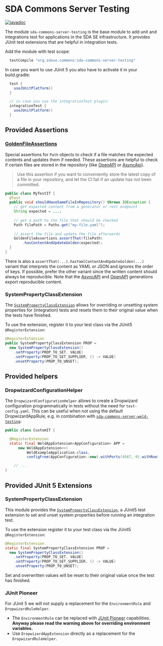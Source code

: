 # SDA Commons Server Testing

[![javadoc](https://javadoc.io/badge2/org.sdase.commons/sda-commons-server-testing/javadoc.svg)](https://javadoc.io/doc/org.sdase.commons/sda-commons-server-testing)

The module `sda-commons-server-testing` is the base module to add unit and integrations test for applications in the 
SDA SE infrastructure.
It provides JUnit test extensions that are helpful in integration tests. 

Add the module with test scope:

```groovy
  testCompile "org.sdase.commons:sda-commons-server-testing"
```
In case you want to use JUnit 5 you also have to activate it in your build.gradle:
```groovy
  test {
    useJUnitPlatform()
  }

  // in case you use the integrationTest plugin:
  integrationTest {
    useJUnitPlatform()
  }
```

## Provided Assertions

### [GoldenFileAssertions](https://github.com/SDA-SE/sda-dropwizard-commons/blob/main/sda-commons-server-testing/src/main/java/org/sdase/commons/server/testing/GoldenFileAssertions.java)

Special assertions for `Path` objects to check if a file matches the expected contents and updates
them if needed. These assertions are helpful to check if certain files are stored in the repository
(like [OpenAPI](./server-open-api.md) or [AsyncApi](./shared-asyncapi.md)).

> Use this assertion if you want to conveniently store the latest copy of a file in your repository,
> and let the CI fail if an update has not been committed.

```java
public class MyTestIT {
  @Test
  public void shouldHaveSameFileInRepository() throws IOException {
    // get expected content from a generator or rest endpoint
    String expected = ...; 
  
    // get a path to the file that should be checked
    Path filePath = Paths.get("my-file.yaml");
  
    // assert the file and update the file afterwards
    GoldenFileAssertions.assertThat(filePath)
        .hasContentAndUpdateGolden(expected);
  }
}
```

There is also a `assertThat(...).hasYamlContentAndUpdateGolden(...)` variant that interprets the content as
YAML or JSON and ignores the order of keys. If possible, prefer the other variant since the written
content should always be reproducible. Note that the [AsyncAPI](./shared-asyncapi.md) and
[OpenAPI](./server-open-api.md) generations export reproducible content.

### SystemPropertyClassExtension

The [`SystemPropertyClassExtension`](https://github.com/SDA-SE/sda-dropwizard-commons/tree/main/sda-commons-server-testing/src/main/java/org/sdase/commons/server/testing/SystemPropertyClassExtension.java)
allows for overriding or unsetting system properties for (integration) tests and resets them to their original value when the tests have finished.

To use the extension, register it to your test class via the JUnit5 `@RegisterExtension`:

```java
@RegisterExtension
public SystemPropertyClassExtension PROP =
  new SystemPropertyClassExtension()
    .setProperty(PROP_TO_SET, VALUE)
    .setProperty(PROP_TO_SET_SUPPLIER, () -> VALUE)
    .unsetProperty(PROP_TO_UNSET);
```

## Provided helpers

### DropwizardConfigurationHelper

The `DropwizardConfigurationHelper` allows to create a Dropwizard configuration programmatically in tests without the
need for `test-config.yaml`. This can be useful when not using the default DropwizardAppRule, e.g. in combination with
[`sda-commons-server-weld-testing`](./server-weld-testing.md):

```java
public class CustomIT {

  @RegisterExtension
  static final WeldAppExtension<AppConfiguration> APP =
      new WeldAppExtension<>(
          WeldExampleApplication.class,
          configFrom(AppConfiguration::new).withPorts(4567, 0).withRootPath("/api/*").build());

    // ...
}
```


## Provided JUnit 5 Extensions

### SystemPropertyClassExtension

This module provides the [`SystemPropertyClassExtension`](https://github.com/SDA-SE/sda-dropwizard-commons/tree/main/sda-commons-server-testing/src/main/java/org/sdase/commons/server/testing/SystemPropertyClassExtension.java),
a JUnit5 test extension to set and unset system properties before running an integration test.

To use the extension register it to your test class via the JUnit5 `@RegisterExtension`:

```java
@RegisterExtension
static final SystemPropertyClassExtension PROP = 
  new SystemPropertyClassExtension()
    .setProperty(PROP_TO_SET, VALUE)
    .setProperty(PROP_TO_SET_SUPPLIER, () -> VALUE)
    .unsetProperty(PROP_TO_UNSET);
```

Set and overwritten values will be reset to their original value once the test has finished.

### JUnit Pioneer

For JUnit 5 we will not supply a replacement for the `EnvironmentRule` and `DropwizardRuleHelper`. 

* The `EnvironmentRule` can be replaced with [JUnit Pioneer](https://junit-pioneer.org/docs/environment-variables/) 
  capabilities. **Anyway please read the warning above for overriding environment variables.** 
* Use `DropwizardAppExtension` directly as a replacement for the `DropwizardRuleHelper`.
